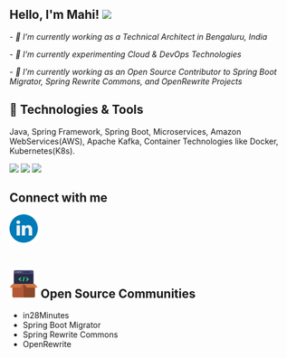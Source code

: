 <h2> Hello, I'm Mahi! <img src="https://media.giphy.com/media/12oufCB0MyZ1Go/giphy.gif" width="50"></h2>

<p><em> - 🔭 I’m currently working as a Technical Architect in Bengaluru, India</em></p>
<p><em> - 🌱 I’m currently experimenting Cloud & DevOps Technologies </em></p>
<p><em> - 🌱 I’m currently working as an Open Source Contributor to Spring Boot Migrator, Spring Rewrite Commons, and OpenRewrite Projects </em></p>

## 🔧 Technologies & Tools

Java, Spring Framework, Spring Boot, Microservices, Amazon WebServices(AWS), Apache Kafka, Container Technologies like Docker, Kubernetes(K8s).

![](https://img.shields.io/badge/Editor-IntelliJ_IDEA-informational?style=flat&logo=intellij-idea&logoColor=white&color=2bbc8a)
![](https://img.shields.io/badge/Tools-Docker-informational?style=flat&logo=docker&logoColor=white&color=2bbc8a)
![](https://img.shields.io/badge/Tools-Kubernetes-informational?style=flat&logo=kubernetes&logoColor=white&color=2bbc8a)

## Connect with me
<a href="https://www.linkedin.com/in/mahendra-rao-bandaru-8754432b/"><img align="left" src="https://github.com/bsmahi/bsmahi/blob/main/linkedin.png" alt="LinkedIn" width="50px"/></a><br/><br/><br/><br/>


## <img src="https://github.com/bsmahi/bsmahi/blob/main/opensource.png" width="50" height="50" /> Open Source Communities
* in28Minutes
* Spring Boot Migrator
* Spring Rewrite Commons
* OpenRewrite



